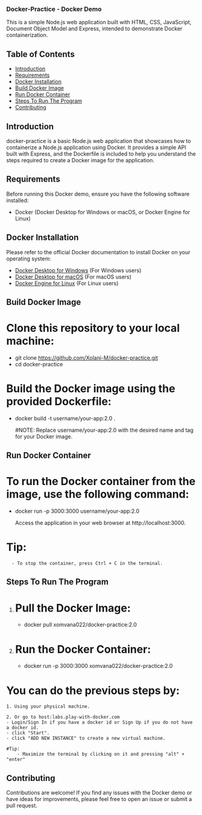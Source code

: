 ### Docker-Practice - Docker Demo

This is a simple Node.js web application built with HTML, CSS, JavaScript, Document Object Model and Express, intended to demonstrate Docker containerization.




## Table of Contents

- [Introduction](#introduction)
- [Requirements](#requirements)
- [Docker Installation](#docker-installation)
- [Build Docker Image](#build-docker-image)
- [Run Docker Container](#run-docker-container)
- [Steps To Run The Program](#runimage)
- [Contributing](#contributing)





## Introduction <a name="introduction"></a>

docker-practice is a basic Node.js web application that showcases how to containerize a Node.js application using Docker. It provides a simple API built with Express, and the Dockerfile is included to help you understand the steps required to create a Docker image for the application.




## Requirements <a name="requirements"></a>

Before running this Docker demo, ensure you have the following software installed:

- Docker (Docker Desktop for Windows or macOS, or Docker Engine for Linux)




## Docker Installation <a name="docker-installation"></a>

Please refer to the official Docker documentation to install Docker on your operating system:

- [Docker Desktop for Windows](https://docs.docker.com/desktop/install/windows-install/) (For Windows users)
- [Docker Desktop for macOS](https://docs.docker.com/desktop/install/mac-install/) (For macOS users)
- [Docker Engine for Linux](https://docs.docker.com/desktop/install/linux-install/) (For Linux users)





## Build Docker Image <a name="build-docker-image"></a>


# Clone this repository to your local machine:
- git clone https://github.com/Xolani-M/docker-practice.git 
- cd docker-practice

# Build the Docker image using the provided Dockerfile:
- docker build -t username/your-app:2.0 .

    #NOTE: 
          Replace username/your-app:2.0 with the desired name and tag for your Docker image.





## Run Docker Container <a name="run-docker-container"></a>

# To run the Docker container from the image, use the following command: 
- docker run -p 3000:3000 username/your-app:2.0

  Access the application in your web browser at http://localhost:3000.

# Tip:
      - To stop the container, press Ctrl + C in the terminal.




## Steps To Run The Program <a name="runimage"></a>

1. # Pull the Docker Image:
    - docker pull xomvana022/docker-practice:2.0

2. # Run the Docker Container:
    - docker run -p 3000:3000 xomvana022/docker-practice:2.0




# You can do the previous steps by:
    1. Using your physical machine.
    
    2. Or go to host:labs.play-with-docker.com
    - Login/Sign In if you have a docker id or Sign Up if you do not have a docker id.
    - click "Start".
    - click "ADD NEW INSTANCE" to create a new virtual machine.

    #Tip: 
        - Maximize the terminal by clicking on it and pressing "alt" + "enter"


## Contributing <a name="contributing"></a>

Contributions are welcome! If you find any issues with the Docker demo or have ideas for improvements, please feel free to open an issue or submit a pull request.